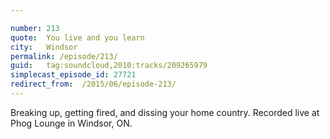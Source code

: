 ```yaml
---

number: 213
quote:  You live and you learn
city:   Windsor
permalink: /episode/213/
guid:   tag:soundcloud,2010:tracks/209265979
simplecast_episode_id: 27721
redirect_from:  /2015/06/episode-213/
---
```


Breaking up, getting fired, and dissing your home country. Recorded live at Phog Lounge in Windsor, ON.
